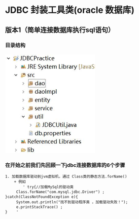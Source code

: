 # JDBC 封装工具类(oracle 数据库)

## 版本1（简单连接数据库执行sql语句）
### 目录结构
#### ![](README_files/1.jpg)
### 在开始之前我们先回顾一下jdbc连接数据库的6个步骤
	1. 加载数据库驱动到jvm虚拟机，通过 Class类的静态方法.forName()
		+ 例如
			' try{//加载MySql的驱动类    
         Class.forName("com.mysql.jdbc.Driver") ;    
    }catch(ClassNotFoundException e){    
         System.out.println("找不到驱动程序类 ，加载驱动失败！");    
         e.printStackTrace() ;    
    }    '
